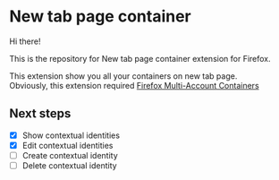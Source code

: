 # New tab page container
Hi there!  
  
This is the repository for New tab page container extension for Firefox.  
  
This extension show you all your containers on new tab page.  
Obviously, this extension required [Firefox Multi-Account Containers](https://addons.mozilla.org/fr/firefox/addon/multi-account-containers/)  
  
## Next steps
- [x] Show contextual identities
- [x] Edit contextual identities
- [ ] Create contextual identity
- [ ] Delete contextual identity